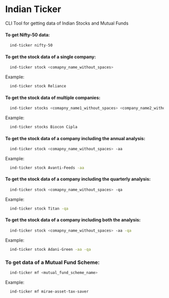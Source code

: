 # Indian Ticker

CLI Tool for getting data of Indian Stocks and Mutual Funds


#### To get Nifty-50 data:
```bash
  ind-ticker nifty-50
```

#### To get the stock data of a single company:
```bash
  ind-ticker stock <comapny_name_without_spaces>
```
Example:
```bash
  ind-ticker stock Reliance
```

#### To get the stock data of multiple companies:
```bash
  ind-ticker stocks <comapny_name1_without_spaces> <company_name2_without_spaces>
```
Example:
```bash
  ind-ticker stocks Biocon Cipla
```

#### To get the stock data of a company including the annual analysis:
```bash
  ind-ticker stock <comapny_name_without_spaces> -aa
```
Example:
```bash
  ind-ticker stock Avanti-Feeds -aa
```

#### To get the stock data of a company including the quarterly analysis:
```bash
  ind-ticker stock <comapny_name_without_spaces> -qa
```
Example:
```bash
  ind-ticker stock Titan -qa
```

#### To get the stock data of a company including both the analysis:
```bash
  ind-ticker stock <comapny_name_without_spaces> -aa -qa
```
Example:
```bash
  ind-ticker stock Adani-Green -aa -qa
```

### To get data of a Mutual Fund Scheme:
```bash
  ind-ticker mf <mutual_fund_scheme_name>
```
Example:
```bash
  ind-ticker mf mirae-asset-tax-saver
```
